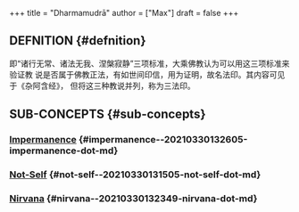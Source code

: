 +++
title = "Dharmamudrā"
author = ["Max"]
draft = false
+++

## DEFNITION {#defnition}

即“诸行无常、诸法无我、涅槃寂静”三项标准，大乘佛教认为可以用这三项标准来验证教
说是否属于佛教正法，有如世间印信，用为证明，故名法印。其内容可见于《杂阿含经》，
但将这三种教说并列，称为三法印。


## SUB-CONCEPTS {#sub-concepts}


### [Impermanence](20210330132605-impermanence.md) {#impermanence--20210330132605-impermanence-dot-md}


### [Not-Self](20210330131505-not_self.md) {#not-self--20210330131505-not-self-dot-md}


### [Nirvana](20210330132349-nirvana.md) {#nirvana--20210330132349-nirvana-dot-md}

